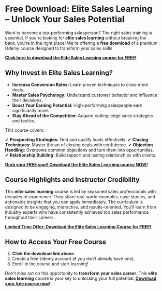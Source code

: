 # Free Download: Elite Sales Learning – Unlock Your Sales Potential

Want to become a top-performing salesperson? The right sales training is essential. If you're looking for **elite sales learning** without breaking the bank, you're in the right place! We're offering a **free download** of a premium Udemy course designed to transform your sales skills.

[**Click here to download the Elite Sales Learning course for FREE!**](https://udemywork.com/elite-sales-learning)

## Why Invest in Elite Sales Learning?

*   **Increase Conversion Rates:** Learn proven techniques to close more deals.
*   **Master Sales Psychology:** Understand customer behavior and influence their decisions.
*   **Boost Your Earning Potential:** High-performing salespeople earn significantly more.
*   **Stay Ahead of the Competition:** Acquire cutting-edge sales strategies and tactics.

This course covers:

✔ **Prospecting Strategies:** Find and qualify leads effectively.
✔ **Closing Techniques:** Master the art of closing deals with confidence.
✔ **Objection Handling:** Overcome common objections and turn them into opportunities.
✔ **Relationship Building:** Build rapport and lasting relationships with clients.

[**Grab your FREE spot! Download the Elite Sales Learning course NOW!**](https://udemywork.com/elite-sales-learning)

## Course Highlights and Instructor Credibility

This **elite sales learning** course is led by seasoned sales professionals with decades of experience. They share real-world examples, case studies, and actionable insights that you can apply immediately. The curriculum is designed to be engaging, interactive, and results-oriented. You'll learn from industry experts who have consistently achieved top sales performance throughout their careers.

[**Limited Time Offer: Download the Elite Sales Learning Course for FREE!**](https://udemywork.com/elite-sales-learning)

## How to Access Your Free Course

1.  **Click the download link above.**
2.  Create a free Udemy account (if you don't already have one).
3.  Enroll in the course and start learning!

Don't miss out on this opportunity to **transform your sales career**. This **elite sales learning** course is your key to unlocking your full potential. **[Download your free course now!](https://udemywork.com/elite-sales-learning)**
